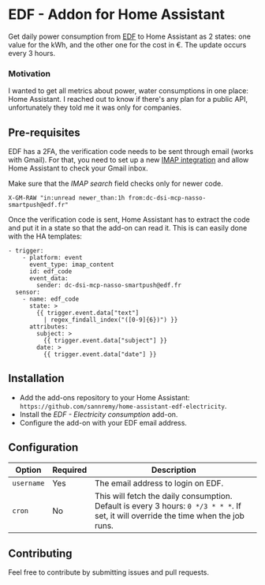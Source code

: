 # EDF - Addon for Home Assistant

Get daily power consumption from [EDF](https://particulier.edf.fr/) to Home Assistant as 2 states: one value for the kWh, and the other one for the cost in €. The update occurs every 3 hours.

### Motivation

I wanted to get all metrics about power, water consumptions in one place: Home Assistant. I reached out to know if there's any plan for a public API, unfortunately they told me it was only for companies.

## Pre-requisites

EDF has a 2FA, the verification code needs to be sent through email (works with Gmail).
For that, you need to set up a new [IMAP integration](https://www.home-assistant.io/integrations/imap) and allow Home Assistant to check your Gmail inbox.

Make sure that the *IMAP search* field checks only for newer code.
```
X-GM-RAW "in:unread newer_than:1h from:dc-dsi-mcp-nasso-smartpush@edf.fr"
```

Once the verification code is sent, Home Assistant has to extract the code and put it in a state so that the add-on can read it. This is can easily done with the HA templates:

```
- trigger:
    - platform: event
      event_type: imap_content
      id: edf_code
      event_data:
        sender: dc-dsi-mcp-nasso-smartpush@edf.fr
  sensor:
    - name: edf_code
      state: >
        {{ trigger.event.data["text"]
          | regex_findall_index("([0-9]{6})") }}
      attributes:
        subject: >
          {{ trigger.event.data["subject"] }}
        date: >
          {{ trigger.event.data["date"] }}
```

## Installation

 - Add the add-ons repository to your Home Assistant: `https://github.com/sannremy/home-assistant-edf-electricity`.
 - Install the *EDF - Electricity consumption* add-on.
 - Configure the add-on with your EDF email address.

## Configuration

|Option|Required|Description|
|---------|--------|-----------|
|`username`|Yes|The email address to login on EDF.|
|`cron`|No|This will fetch the daily consumption. Default is every 3 hours: `0 */3 * * *`. If set, it will override the time when the job runs.|

## Contributing

Feel free to contribute by submitting issues and pull requests.
